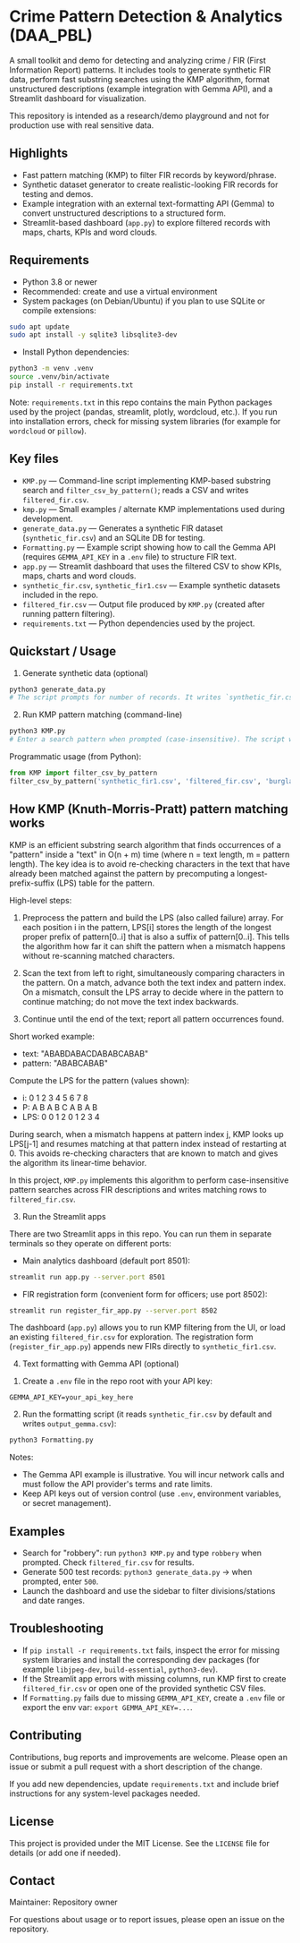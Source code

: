 # Crime Pattern Detection & Analytics (DAA_PBL)

A small toolkit and demo for detecting and analyzing crime / FIR (First Information Report) patterns.
It includes tools to generate synthetic FIR data, perform fast substring searches using the KMP algorithm,
format unstructured descriptions (example integration with Gemma API), and a Streamlit dashboard for visualization.

This repository is intended as a research/demo playground and not for production use with real sensitive data.

## Highlights

- Fast pattern matching (KMP) to filter FIR records by keyword/phrase.
- Synthetic dataset generator to create realistic-looking FIR records for testing and demos.
- Example integration with an external text-formatting API (Gemma) to convert unstructured descriptions to a structured form.
- Streamlit-based dashboard (`app.py`) to explore filtered records with maps, charts, KPIs and word clouds.

## Requirements

- Python 3.8 or newer
- Recommended: create and use a virtual environment
- System packages (on Debian/Ubuntu) if you plan to use SQLite or compile extensions:

```bash
sudo apt update
sudo apt install -y sqlite3 libsqlite3-dev
```

- Install Python dependencies:

```bash
python3 -m venv .venv
source .venv/bin/activate
pip install -r requirements.txt
```

Note: `requirements.txt` in this repo contains the main Python packages used by the project (pandas, streamlit, plotly, wordcloud, etc.).
If you run into installation errors, check for missing system libraries (for example for `wordcloud` or `pillow`).

## Key files

- `KMP.py` — Command-line script implementing KMP-based substring search and `filter_csv_by_pattern()`; reads a CSV and writes `filtered_fir.csv`.
- `kmp.py` — Small examples / alternate KMP implementations used during development.
- `generate_data.py` — Generates a synthetic FIR dataset (`synthetic_fir.csv`) and an SQLite DB for testing.
- `Formatting.py` — Example script showing how to call the Gemma API (requires `GEMMA_API_KEY` in a `.env` file) to structure FIR text.
- `app.py` — Streamlit dashboard that uses the filtered CSV to show KPIs, maps, charts and word clouds.
- `synthetic_fir.csv`, `synthetic_fir1.csv` — Example synthetic datasets included in the repo.
- `filtered_fir.csv` — Output file produced by `KMP.py` (created after running pattern filtering).
 - `requirements.txt` — Python dependencies used by the project.

## Quickstart / Usage

1) Generate synthetic data (optional)

```bash
python3 generate_data.py
# The script prompts for number of records. It writes `synthetic_fir.csv` and a small SQLite DB.
```

2) Run KMP pattern matching (command-line)

```bash
python3 KMP.py
# Enter a search pattern when prompted (case-insensitive). The script will write `filtered_fir.csv`.
```

Programmatic usage (from Python):

```py
from KMP import filter_csv_by_pattern
filter_csv_by_pattern('synthetic_fir1.csv', 'filtered_fir.csv', 'burglary')
```
 
How KMP (Knuth-Morris-Pratt) pattern matching works
---------------------------------------------------

KMP is an efficient substring search algorithm that finds occurrences of a "pattern" inside a "text" in O(n + m) time (where n = text length, m = pattern length). The key idea is to avoid re-checking characters in the text that have already been matched against the pattern by precomputing a longest-prefix-suffix (LPS) table for the pattern.

High-level steps:

1. Preprocess the pattern and build the LPS (also called failure) array. For each position i in the pattern, LPS[i] stores the length of the longest proper prefix of pattern[0..i] that is also a suffix of pattern[0..i]. This tells the algorithm how far it can shift the pattern when a mismatch happens without re-scanning matched characters.

2. Scan the text from left to right, simultaneously comparing characters in the pattern. On a match, advance both the text index and pattern index. On a mismatch, consult the LPS array to decide where in the pattern to continue matching; do not move the text index backwards.

3. Continue until the end of the text; report all pattern occurrences found.

Short worked example:

- text: "ABABDABACDABABCABAB"
- pattern: "ABABCABAB"

Compute the LPS for the pattern (values shown):

- i:   0 1 2 3 4 5 6 7 8
- P:   A B A B C A B A B
- LPS: 0 0 1 2 0 1 2 3 4

During search, when a mismatch happens at pattern index j, KMP looks up LPS[j-1] and resumes matching at that pattern index instead of restarting at 0. This avoids re-checking characters that are known to match and gives the algorithm its linear-time behavior.

In this project, `KMP.py` implements this algorithm to perform case-insensitive pattern searches across FIR descriptions and writes matching rows to `filtered_fir.csv`.

3) Run the Streamlit apps

There are two Streamlit apps in this repo. You can run them in separate terminals so they operate on different ports:

- Main analytics dashboard (default port 8501):

```bash
streamlit run app.py --server.port 8501
```

- FIR registration form (convenient form for officers; use port 8502):

```bash
streamlit run register_fir_app.py --server.port 8502
```

The dashboard (`app.py`) allows you to run KMP filtering from the UI, or load an existing `filtered_fir.csv` for exploration. The registration form (`register_fir_app.py`) appends new FIRs directly to `synthetic_fir1.csv`.

4) Text formatting with Gemma API (optional)

1. Create a `.env` file in the repo root with your API key:

```
GEMMA_API_KEY=your_api_key_here
```

2. Run the formatting script (it reads `synthetic_fir.csv` by default and writes `output_gemma.csv`):

```bash
python3 Formatting.py
```

Notes:
- The Gemma API example is illustrative. You will incur network calls and must follow the API provider's terms and rate limits.
- Keep API keys out of version control (use `.env`, environment variables, or secret management).

## Examples

- Search for "robbery": run `python3 KMP.py` and type `robbery` when prompted. Check `filtered_fir.csv` for results.
- Generate 500 test records: `python3 generate_data.py` -> when prompted, enter `500`.
- Launch the dashboard and use the sidebar to filter divisions/stations and date ranges.

## Troubleshooting

- If `pip install -r requirements.txt` fails, inspect the error for missing system libraries and install the corresponding dev packages (for example `libjpeg-dev`, `build-essential`, `python3-dev`).
- If the Streamlit app errors with missing columns, run KMP first to create `filtered_fir.csv` or open one of the provided synthetic CSV files.
- If `Formatting.py` fails due to missing `GEMMA_API_KEY`, create a `.env` file or export the env var: `export GEMMA_API_KEY=...`.

## Contributing

Contributions, bug reports and improvements are welcome. Please open an issue or submit a pull request with a short description of the change.

If you add new dependencies, update `requirements.txt` and include brief instructions for any system-level packages needed.

## License

This project is provided under the MIT License. See the `LICENSE` file for details (or add one if needed).

## Contact

Maintainer: Repository owner

For questions about usage or to report issues, please open an issue on the repository.
